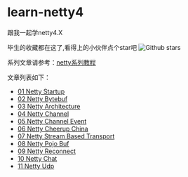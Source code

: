 # learn-netty4
跟我一起学netty4.X

毕生的收藏都在这了,看得上的小伙伴点个star吧 ![Github stars](https://img.shields.io/github/stars/ddean2009/learn-netty4.svg)

系列文章请参考：[netty系列教程](http://www.flydean.com/category/%e5%93%8d%e5%ba%94%e5%bc%8f%e7%b3%bb%e7%bb%9f/netty/)


文章列表如下：

* [01 Netty Startup](http://www.flydean.com/01-netty-startup)
* [02 Netty Bytebuf](http://www.flydean.com/02-netty-bytebuf)
* [03 Netty Architecture](http://www.flydean.com/03-netty-architecture)
* [04 Netty Channel](http://www.flydean.com/04-netty-Channel)
* [05 Netty Channel Event](http://www.flydean.com/05-netty-ChannelEvent)
* [06 Netty Cheerup China](http://www.flydean.com/06-netty-cheerup-china)
* [07 Netty Stream Based Transport](http://www.flydean.com/07-netty-stream-based-transport)
* [08 Netty Pojo Buf](http://www.flydean.com/08-netty-pojo-buf)
* [09 Netty Reconnect](http://www.flydean.com/09-netty-reconnect)
* [10 Netty Chat](http://www.flydean.com/10-netty-chat)
* [11 Netty Udp](http://www.flydean.com/11-netty-udp)
